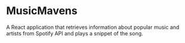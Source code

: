 # MusicMavens

A React application that retrieves information about popular music and artists from Spotify API and plays a snippet of the song.


